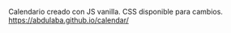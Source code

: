 Calendario creado con JS vanilla. CSS disponible para cambios.
https://abdulaba.github.io/calendar/

